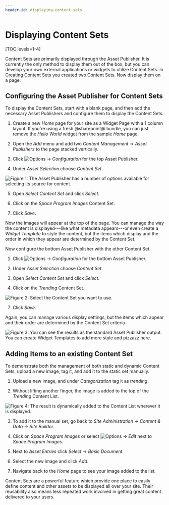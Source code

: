 ```yaml
---
header-id: displaying-content-sets
---
```


# Displaying Content Sets

[TOC levels=1-4]

Content Sets are primarily displayed through the Asset Publisher. It is 
currently the only method to display them out of the box, but you can develop 
your own external applications or widgets to utilize Content Sets. In [Creating Content Sets](/docs/7-2/user/-/knowledge_base/u/creating-content-sets) you 
created two Content Sets. Now display them 
on a page.

## Configuring the Asset Publisher for Content Sets

To display the Content Sets, start with a blank page, and then add the 
necessary Asset Publishers and configure them to display the Content Sets.

1.  Create a new *Home* page for your site as a Widget Page with a 1 column 
    layout. If you're using a fresh @sharepoint@ bundle, you can just remove the 
    *Hello World* widget from the sample *Home* page.
    
2.  Open the *Add* menu and add two *Content Management* &rarr; *Asset 
    Publishers* to the page stacked vertically.

3.  Click ![Options](../../../../images/icon-app-options.png) &rarr; 
    *Configuration* for the top Asset Publisher.

4.  Under *Asset Selection* choose *Content Set*.

![Figure 1: The Asset Publisher has a number of options available for selecting its source for content.](../../../../images/content-set-asset-selection.png)

5.  Open *Select Content Set* and click *Select*.

6.  Click on the *Space Program Images* Content Set.

7.  Click *Save*.

Now the images will appear at the top of the page. You can manage the way the 
content is displayed---like what metadata appears---or even create a
*Widget Template* to style the content, but the items which 
display and the order in which they appear are determined by the Content Set.

Now configure the bottom Asset Publisher with the other Content Set.

1.  Click ![Options](../../../../images/icon-app-options.png) &rarr;
    *Configuration* for the bottom Asset Publisher.

2.  Under *Asset Selection* choose *Content Set*.

3.  Open *Select Content Set* and click *Select*.

6.  Click on the *Trending* Content Set.

![Figure 2: Select the Content Set you want to use.](../../../../images/content-set-select-set.png)

7.  Click *Save*.

Again, you can manage various display settings, but the items which appear and 
their order are determined by the Content Set criteria.

![Figure 3: You can see the results as the standard Asset Publisher output. You can create Widget Templates to add more style and pizzazz here.](../../../../images/content-set-dynamic-results.png)

## Adding Items to an existing Content Set

To demonstrate both the management of both static and dynamic Content Sets, 
upload a new image, tag it, and add it to the static set manually.

1.  Upload a new image, and under *Categorization* tag it as *trending*.

2.  Without lifting another finger, the image is added to the top of the 
    *Trending* Content List.
    
![Figure 4: The result is dynamically added to the Content List wherever it is displayed.](../../../../images/content-set-dynamic-add.png)

3.  To add it to the manual set, go back to *Site Administration* &rarr; 
    *Content & Data* &rarr; *Site Builder*.

4.  Click on *Space Program Images* or select ![Options](../../../../images/icon-options.png) &rarr; *Edit* next to 
    *Space Program Images*.
    
5.  Next to *Asset Entries* click *Select* &rarr; *Basic Document*.

6.  Select the new image and click *Add*.
    
7.  Navigate back to the *Home* page to see your image added to the list.

Content Sets are a powerful feature which provide one place to easily define 
content and other assets to be displayed all over your site. Their reusability 
also means less repeated work involved in getting great content delivered to 
your users.
